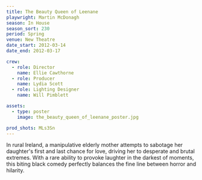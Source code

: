 ```yaml
---
title: The Beauty Queen of Leenane
playwright: Martin McDonagh
season: In House
season_sort: 230
period: Spring
venue: New Theatre
date_start: 2012-03-14
date_end: 2012-03-17

crew:
  - role: Director
    name: Ellie Cawthorne
  - role: Producer
    name: Lydia Scott
  - role: Lighting Designer
    name: Will Pimblett

assets:
  - type: poster
    image: the_beauty_queen_of_leenane_poster.jpg

prod_shots: MLs3Sn
---
```


In rural Ireland, a manipulative elderly mother attempts to sabotage her daughter's first and last chance for love, driving her to desperate and brutal extremes. With a rare ability to provoke laughter in the darkest of moments, this biting black comedy perfectly balances the fine line between horror and hilarity.

